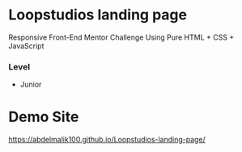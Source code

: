 # Loopstudios landing page

Responsive Front-End Mentor Challenge Using Pure HTML + CSS + JavaScript

### Level

- Junior

# Demo Site
https://abdelmalik100.github.io/Loopstudios-landing-page/
